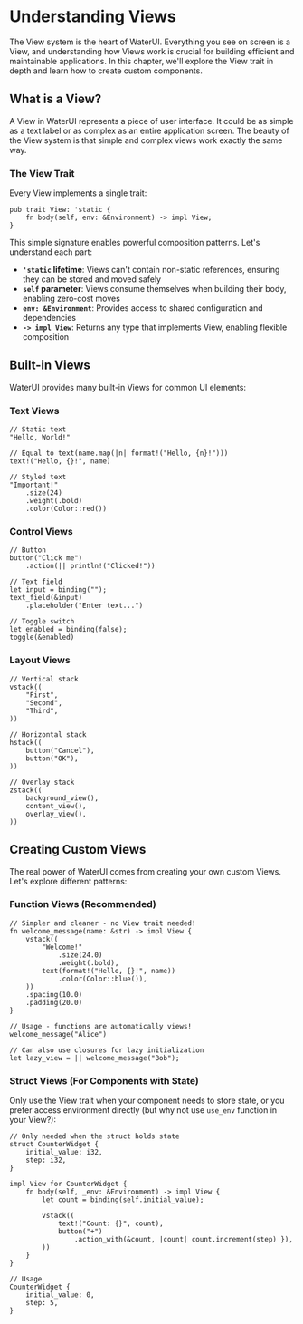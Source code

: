 # Understanding Views

The View system is the heart of WaterUI. Everything you see on screen is a View, and understanding how Views work is crucial for building efficient and maintainable applications. In this chapter, we'll explore the View trait in depth and learn how to create custom components.

## What is a View?

A View in WaterUI represents a piece of user interface. It could be as simple as a text label or as complex as an entire application screen. The beauty of the View system is that simple and complex views work exactly the same way.

### The View Trait

Every View implements a single trait:

```rust,ignore
pub trait View: 'static {
    fn body(self, env: &Environment) -> impl View;
}
```

This simple signature enables powerful composition patterns. Let's understand each part:

- **`'static` lifetime**: Views can't contain non-static references, ensuring they can be stored and moved safely
- **`self` parameter**: Views consume themselves when building their body, enabling zero-cost moves
- **`env: &Environment`**: Provides access to shared configuration and dependencies
- **`-> impl View`**: Returns any type that implements View, enabling flexible composition

## Built-in Views

WaterUI provides many built-in Views for common UI elements:

### Text Views
```rust,ignore
// Static text
"Hello, World!"

// Equal to text(name.map(|n| format!("Hello, {n}!")))
text!("Hello, {}!", name)

// Styled text
"Important!"
    .size(24)
    .weight(.bold)
    .color(Color::red())
```

### Control Views
```rust,ignore
// Button
button("Click me")
    .action(|| println!("Clicked!"))

// Text field
let input = binding("");
text_field(&input)
    .placeholder("Enter text...")

// Toggle switch
let enabled = binding(false);
toggle(&enabled)
```

### Layout Views
```rust,ignore
// Vertical stack
vstack((
    "First",
    "Second",
    "Third",
))

// Horizontal stack
hstack((
    button("Cancel"),
    button("OK"),
))

// Overlay stack
zstack((
    background_view(),
    content_view(),
    overlay_view(),
))
```

## Creating Custom Views

The real power of WaterUI comes from creating your own custom Views. Let's explore different patterns:

### Function Views (Recommended)


```rust,ignore
// Simpler and cleaner - no View trait needed!
fn welcome_message(name: &str) -> impl View {
    vstack((
        "Welcome!"
            .size(24.0)
            .weight(.bold),
        text(format!("Hello, {}!", name))
            .color(Color::blue()),
    ))
    .spacing(10.0)
    .padding(20.0)
}

// Usage - functions are automatically views!
welcome_message("Alice")

// Can also use closures for lazy initialization
let lazy_view = || welcome_message("Bob");
```

### Struct Views (For Components with State)

Only use the View trait when your component needs to store state, or you prefer access environment directly (but why not use `use_env` function in your View?):

```rust,ignore
// Only needed when the struct holds state
struct CounterWidget {
    initial_value: i32,
    step: i32,
}

impl View for CounterWidget {
    fn body(self, _env: &Environment) -> impl View {
        let count = binding(self.initial_value);
        
        vstack((
            text!("Count: {}", count),
            button("+")
                .action_with(&count, |count| count.increment(step) }),
        ))
    }
}

// Usage
CounterWidget { 
    initial_value: 0,
    step: 5,
}
```
